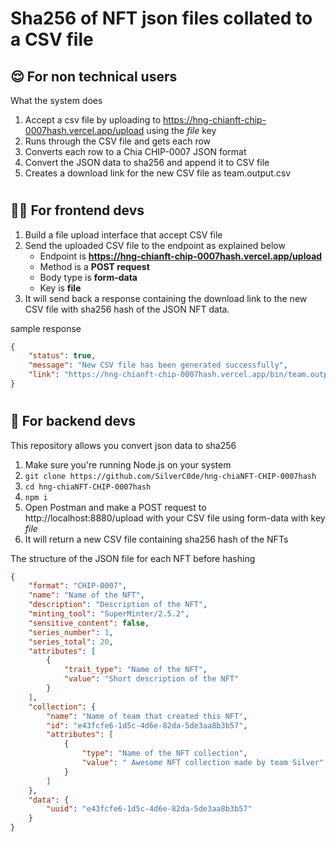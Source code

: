 # Sha256 of NFT json files collated to a CSV file

## 😌 For non technical users

What the system does
1. Accept a csv file by uploading to https://hng-chianft-chip-0007hash.vercel.app/upload using the *file* key
2. Runs through the CSV file and gets each row
3. Converts each row to a Chia CHIP-0007 JSON format
4. Convert the JSON data to sha256 and append it to CSV file
5. Creates a download link for the new CSV file as team.output.csv


#
## 👩‍🦰 For frontend devs

1. Build a file upload interface that accept CSV file
2. Send the uploaded CSV file to the endpoint as explained below
    - Endpoint is **https://hng-chianft-chip-0007hash.vercel.app/upload**
    - Method is a **POST request**
    - Body type is **form-data**
    - Key is **file**
3. It will send back a response containing the download link to the new CSV file with sha256 hash of the JSON NFT data.


sample response
```json
{
    "status": true,
    "message": "New CSV file has been generated successfully",
    "link": "https://hng-chianft-chip-0007hash.vercel.app/bin/team.output.csv"
}
```


#
## 🥷 For backend devs

This repository allows you convert json data to sha256

1. Make sure you're running Node.js on your system
2. ``git clone https://github.com/SilverC0de/hng-chiaNFT-CHIP-0007hash``
3. ``cd hng-chiaNFT-CHIP-0007hash``
4. ``npm i``
5. Open Postman and make a POST request to http://localhost:8880/upload with your CSV file using form-data with key *file*
6. It will return a new CSV file containing sha256 hash of the NFTs

The structure of the JSON file for each NFT before hashing
```json
{
    "format": "CHIP-0007",
    "name": "Name of the NFT",
    "description": "Description of the NFT",
    "minting_tool": "SuperMinter/2.5.2",
    "sensitive_content": false,
    "series_number": 1,
    "series_total": 20,
    "attributes": [
        {
            "trait_type": "Name of the NFT",
            "value": "Short description of the NFT"
        }
    ],
    "collection": {
        "name": "Name of team that created this NFT",
        "id": "e43fcfe6-1d5c-4d6e-82da-5de3aa8b3b57",
        "attributes": [
            {
                "type": "Name of the NFT collection",
                "value": " Awesome NFT collection made by team Silver"
            }
        ]
    },
    "data": {
        "uuid": "e43fcfe6-1d5c-4d6e-82da-5de3aa8b3b57"
    }
}
```
